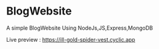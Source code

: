 # BlogWebsite
A simple BlogWebsite Using NodeJs,JS,Express,MongoDB

Live preview : https://ill-gold-spider-vest.cyclic.app

